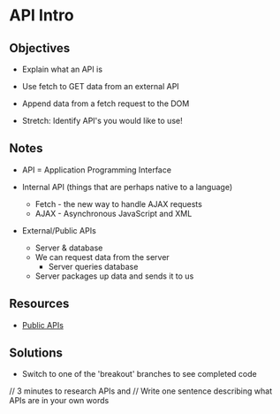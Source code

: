 # API Intro

## Objectives

- Explain what an API is
- Use fetch to GET data from an external API
- Append data from a fetch request to the DOM

- Stretch: Identify API's you would like to use!

## Notes

- API = Application Programming Interface
- Internal API (things that are perhaps native to a language)
  - Fetch - the new way to handle AJAX requests
  - AJAX - Asynchronous JavaScript and XML

- External/Public APIs
  - Server & database
  - We can request data from the server
    - Server queries database
  - Server packages up data and sends it to us

## Resources

- [Public APIs](https://github.com/toddmotto/public-apis#photography)

## Solutions

- Switch to one of the 'breakout' branches to see completed code

// 3 minutes to research APIs and 
  // Write one sentence describing what APIs are in your own words